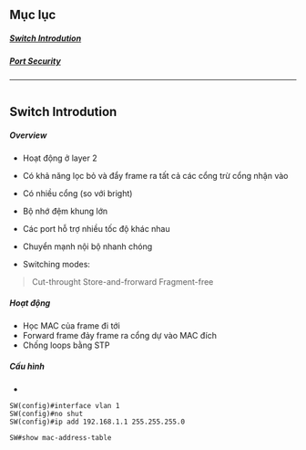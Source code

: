 ## Mục lục

##### [Switch Introdution](#1)

##### [Port Security](#2)

-------


![]()

<a name = "1"></a>
## Switch Introdution

##### Overview

* Hoạt động ở layer 2
* Có khả năng lọc bỏ và đẩy frame ra tất cả các cổng trừ cổng nhận vào
* Có nhiều cổng (so với bright)
* Bộ nhớ đệm khung lớn
* Các port hỗ trợ nhiều tốc độ khác nhau
* Chuyển mạnh nội bộ nhanh chóng 

* Switching modes:

> Cut-throught
> Store-and-frorward
> Fragment-free

##### Hoạt động

* Học MAC của frame đi tới
* Forward frame đảy frame ra cổng dự vào MAC đích
* Chống loops bằng STP



##### Cấu hình

* 

````
SW(config)#interface vlan 1
SW(config)#no shut
SW(config)#ip add 192.168.1.1 255.255.255.0

SW#show mac-address-table
````




